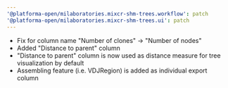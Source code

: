 ```yaml
---
'@platforma-open/milaboratories.mixcr-shm-trees.workflow': patch
'@platforma-open/milaboratories.mixcr-shm-trees.ui': patch
---
```


- Fix for column name "Number of clones" -> "Number of nodes"
- Added "Distance to parent" column
- "Distance to parent" column is now used as distance measure for tree visualization by default
- Assembling feature (i.e. VDJRegion) is added as individual export column
